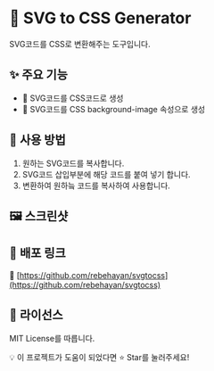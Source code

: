 # 🚀 SVG to CSS Generator

SVG코드를 CSS로 변환해주는 도구입니다.

## ✨ 주요 기능

- 📝 SVG코드를 CSS코드로 생성
- 🚀 SVG코드를 CSS background-image 속성으로 생성

## 📌 사용 방법

1. 원하는 SVG코드를 복사합니다.
2. SVG코드 삽입부분에 해당 코드를 붙여 넣기 합니다.
3. 변환하여 원하늨 코드를 복사하여 사용합니다.

## <!-- 📖 자세한 사용법은 문서에서 확인하세요. -->

## 🖼️ 스크린샷

## 🔗 배포 링크

🔗 [https://github.com/rebehayan/svgtocss](https://github.com/rebehayan/svgtocss)

<!-- ## 🤝 기여하기
이 저장소를 포크합니다.

새 기능을 추가한 후 PR을 생성합니다.

함께 더 나은 프로젝트를 만들어갑시다! -->

## 📜 라이선스

MIT License를 따릅니다.

💡 이 프로젝트가 도움이 되었다면 ⭐️ Star를 눌러주세요!
